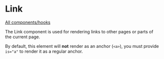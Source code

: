 # Link

[All components/hooks](../index.md)

The Link component is used for rendering links to other pages or parts of the
current page.

By default, this element will **not** render as an anchor (`<a>`), you must
provide `is="a"` to render it as a regular anchor.

